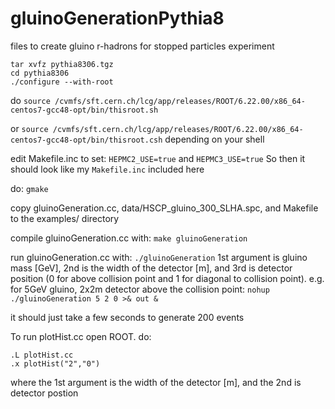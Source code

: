 # gluinoGenerationPythia8
files to create gluino r-hadrons for stopped particles experiment

```
tar xvfz pythia8306.tgz
cd pythia8306
./configure --with-root
```

do
```source /cvmfs/sft.cern.ch/lcg/app/releases/ROOT/6.22.00/x86_64-centos7-gcc48-opt/bin/thisroot.sh```

or
```source /cvmfs/sft.cern.ch/lcg/app/releases/ROOT/6.22.00/x86_64-centos7-gcc48-opt/bin/thisroot.csh```
depending on your shell

edit Makefile.inc to set:
```HEPMC2_USE=true```
and
```HEPMC3_USE=true```
So then it should look like my ```Makefile.inc``` included here

do:
```gmake```

copy gluinoGeneration.cc, data/HSCP_gluino_300_SLHA.spc, and Makefile to the examples/ directory

compile gluinoGeneration.cc with:
```make gluinoGeneration```

run gluinoGeneration.cc with:
```./gluinoGeneration```
1st argument is gluino mass [GeV], 2nd is the width of the detector [m], and 3rd is detector position (0 for above collision point and 1 for diagonal to collision point). e.g. for 5GeV gluino, 2x2m detector above the collision point:
```nohup ./gluinoGeneration 5 2 0 >& out &```

it should just take a few seconds to generate 200 events

To run plotHist.cc open ROOT. do:
```
.L plotHist.cc
.x plotHist("2","0")
```
where the 1st argument is the width of the detector [m], and the 2nd is detector postion
